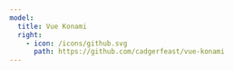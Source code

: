```yaml
---
model:
  title: Vue Konami
  right:
    - icon: /icons/github.svg
      path: https://github.com/cadgerfeast/vue-konami
---
```


